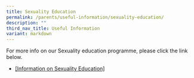 ```yaml
---
title: Sexuality Education
permalink: /parents/useful-information/sexuality-education/
description: ""
third_nav_title: Useful Information
variant: markdown
---
```

For more info on our Sexuality education programme, please click the link below. 

* [[Information on Sexuality Education]](/files/Sexuality%20Education/2024_Info_on_SEd_For_HRPS_Sch_Website.pdf)